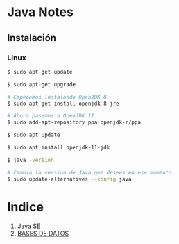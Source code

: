 # Java Notes

## Instalación

### Linux

```bash
$ sudo apt-get update

$ sudo apt-get upgrade

# Empecemos instalando OpenJDK 8
$ sudo apt-get install openjdk-8-jre

# Ahora pasemos a OpenJDK 11
$ sudo add-apt-repository ppa:openjdk-r/ppa

$ sudo apt update

$ sudo apt install openjdk-11-jdk

$ java -version

# Cambia la versión de Java que desees en ese momento
$ sudo update-alternatives --config java
```

# Indice

1. [Java SE](./Java%20SE/README.md)
2. [BASES DE DATOS](./Java%20SE:%20Bases%20de%20Datos/README.md)
